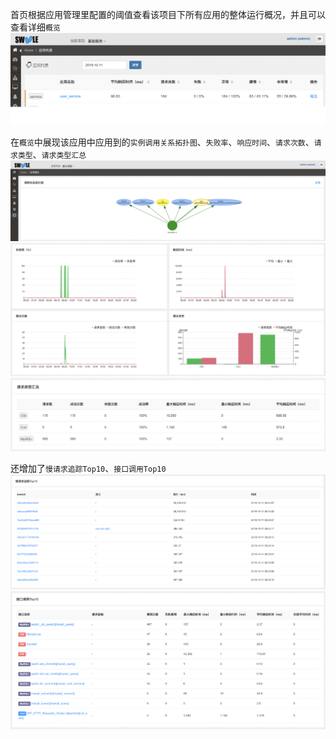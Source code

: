 首页根据应用管理里配置的阈值查看该项目下所有应用的整体运行概况，并且可以查看详细`概览`
![](images/screenshot_1570758025144.png)

在`概览`中展现该应用中应用到的`实例调用关系拓扑图`、`失败率`、`响应时间`、`请求次数`、`请求类型`、`请求类型汇总`
![实例](images/screenshot_1570758038150.png)
![失败率等](images/screenshot_1570758108842.png)
![请求类型汇总](images/screenshot_1570758115582.png)

还增加了`慢请求追踪Top10`、`接口调用Top10`
![慢请求追踪Top10](images/screenshot_1570758138600.png)
![接口调用Top10](images/screenshot_1570758143125.png)